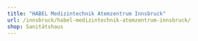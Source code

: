 ```yaml
---
title: "HABEL Medizintechnik Atemzentrum Innsbruck"
url: /innsbruck/habel-medizintechnik-atemzentrum-innsbruck/
shop: Sanitätshaus
---
```

